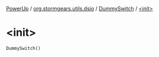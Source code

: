 [PowerUp](../../index.md) / [org.stormgears.utils.dsio](../index.md) / [DummySwitch](index.md) / [&lt;init&gt;](./-init-.md)

# &lt;init&gt;

`DummySwitch()`